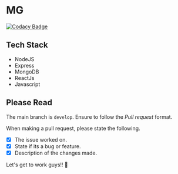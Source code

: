 # MG

[![Codacy Badge](https://api.codacy.com/project/badge/Grade/6edce45adf1e4462ba9bfc1589c2cb24)](https://app.codacy.com/gh/BuildForSDGCohort2/TEAM-044A-BACKEND?utm_source=github.com&utm_medium=referral&utm_content=BuildForSDGCohort2/TEAM-044A-BACKEND&utm_campaign=Badge_Grade_Dashboard)

## Tech Stack

- NodeJS
- Express
- MongoDB
- ReactJs
- Javascript

## Please Read

The main branch is `develop`. Ensure to follow the _Pull request_ format.

When making a pull request, please state the following.

- [x] The issue worked on.
- [x] State if its a bug or feature.
- [x] Description of the changes made.

Let's get to work guys!! :muscle:
